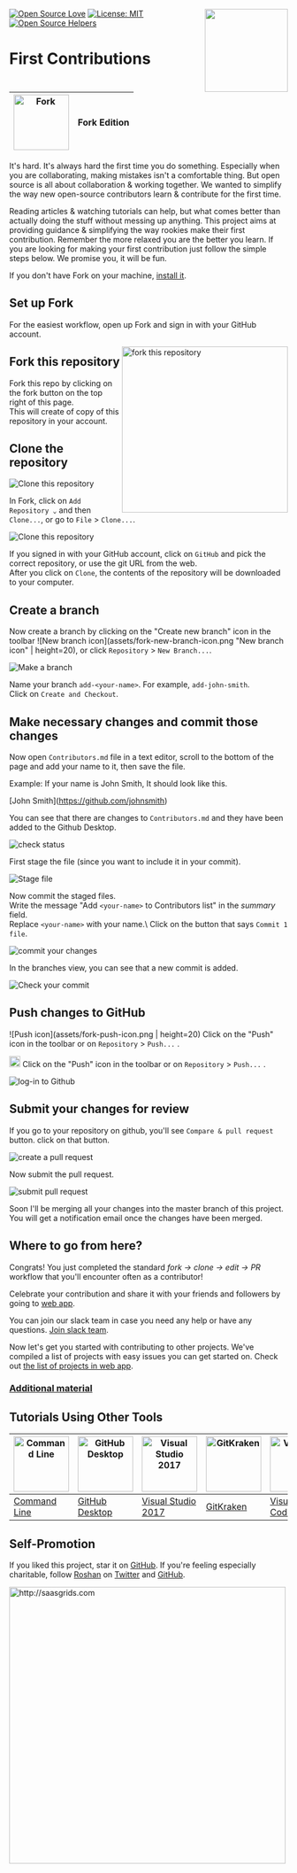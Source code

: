 [![Open Source Love](https://badges.frapsoft.com/os/v1/open-source.svg?v=103)](https://github.com/ellerbrock/open-source-badges/)
[<img align="right" width="150" src="assets/join-slack-team.png">](https://join.slack.com/t/firstcontributors/shared_invite/enQtMzE1MTYwNzI3ODQ0LTZiMDA2OGI2NTYyNjM1MTFiNTc4YTRhZTg4OWZjMzA0ZWZmY2UxYzVkMzI1ZmVmOWI4ODdkZWQwNTM2NDVmNjY)
[![License: MIT](https://img.shields.io/badge/License-MIT-green.svg)](https://opensource.org/licenses/MIT)
[![Open Source Helpers](https://www.codetriage.com/roshanjossey/first-contributions/badges/users.svg)](https://www.codetriage.com/roshanjossey/first-contributions)


# First Contributions

|<img alt="Fork" src="https://git-fork.com/images/logo.png" width="100">|Fork Edition|
|---|---|

It's hard. It's always hard the first time you do something.
Especially when you are collaborating, making mistakes isn't a comfortable thing.
But open source is all about collaboration & working together.
We wanted to simplify the way new open-source contributors learn & contribute for the first time.

Reading articles & watching tutorials can help, but what comes better than actually doing the stuff without messing up anything.
This project aims at providing guidance & simplifying the way rookies make their first contribution.
Remember the more relaxed you are the better you learn.
If you are looking for making your first contribution just follow the simple steps below.
We promise you, it will be fun.

If you don't have Fork on your machine, [install it](https://git-fork.com).

## Set up Fork

For the easiest workflow, open up Fork and sign in with your GitHub account.

<img align="right" width="300" src="assets/fork.png" alt="fork this repository" />

## Fork this repository

Fork this repo by clicking on the fork button on the top right of this page.\
This will create of copy of this repository in your account.

## Clone the repository

<img style="left;" src="assets/fork-clone1.png" alt="Clone this repository" />

In Fork, click on `Add Repository ⌄` and then `Clone...`, or go to `File` > `Clone...`.

<img style="left;" src="assets/fork-clone2.png" alt="Clone this repository" />

If you signed in with your GitHub account, click on `GitHub` and pick the correct repository, or use the git URL from the web.\
After you click on `Clone`, the contents of the repository will be downloaded to your computer.

## Create a branch

Now create a branch by clicking on the "Create new branch" icon in the toolbar ![New branch icon](assets/fork-new-branch-icon.png "New branch icon" | height=20), or click `Repository` > `New Branch...`.

<img style="left;" src="assets/fork-branch1.png" alt="Make a branch" />

Name your branch `add-<your-name>`. For example, `add-john-smith`.\
Click on `Create and Checkout`.

## Make necessary changes and commit those changes

Now open `Contributors.md` file in a text editor, scroll to the bottom of the page and add your name to it, then save the file. 

Example: If your name is John Smith, It should look like this.

\[John Smith](https://github.com/johnsmith)

You can see that there are changes to `Contributors.md` and they have been added to the Github Desktop.

<img style="left;" src="assets/fork-commit1.png" alt="check status" />

First stage the file (since you want to include it in your commit).

<img style="left;" src="assets/fork-commit2.png" alt="Stage file" />

Now commit the staged files.\
Write the message "Add `<your-name>` to Contributors list" in the *summary* field.\
Replace `<your-name>` with your name.\ 
Click on the button that says `Commit 1 file`.

<img style="left;" src="assets/fork-commit3.png" alt="commit your changes" />

In the branches view, you can see that a new commit is added.

<img style="left;" src="assets/fork-commit4.png" alt="Check your commit" />

## Push changes to GitHub

![Push icon](assets/fork-push-icon.png | height=20) Click on the "Push" icon in the toolbar or on `Repository` > `Push...` .

<img src="assets/fork-push-icon.png" height="20" /> Click on the "Push" icon in the toolbar or on `Repository` > `Push...` .

<img style="left;" src="assets/fork-push1.png" alt="log-in to Github" />

## Submit your changes for review

If you go to your repository on github, you'll see  `Compare & pull request` button. click on that button.

<img style="left;" src="assets/compare-and-pull.png" alt="create a pull request" />

Now submit the pull request.

<img style="left;" src="assets/submit-pull-request.png" alt="submit pull request" />

Soon I'll be merging all your changes into the master branch of this project. You will get a notification email once the changes have been merged.

## Where to go from here?

Congrats!  You just completed the standard _fork -> clone -> edit -> PR_ workflow that you'll encounter often as a contributor!

Celebrate your contribution and share it with your friends and followers by going to [web app](https://roshanjossey.github.io/first-contributions/#social-share).

You can join our slack team in case you need any help or have any questions. [Join slack team](https://join.slack.com/t/firstcontributors/shared_invite/enQtMzE1MTYwNzI3ODQ0LTZiMDA2OGI2NTYyNjM1MTFiNTc4YTRhZTg4OWZjMzA0ZWZmY2UxYzVkMzI1ZmVmOWI4ODdkZWQwNTM2NDVmNjY).

Now let's get you started with contributing to other projects. We've compiled a list of projects with easy issues you can get started on. Check out [the list of projects in web app](https://roshanjossey.github.io/first-contributions/#project-list).

### [Additional material](additional-material/git_workflow_senarios/additional-material.md)


## Tutorials Using Other Tools

|<a href="README.md"><img alt="Command Line" src="http://cdn.osxdaily.com/wp-content/uploads/2014/08/terminal-icon-osx-150x150.png" width="100"></a>|<a href="github-desktop-tutorial.md"><img alt="GitHub Desktop" src="https://desktop.github.com/images/desktop-icon.svg" width="100"></a>|<a href="github-windows-vs2017-tutorial.md"><img alt="Visual Studio 2017" src="https://www.visualstudio.com/wp-content/uploads/2017/11/microsoft-visual-studio.svg" width="100"></a>|<a href="gitkraken-tutorial.md"><img alt="GitKraken" src="/assets/gk-icon.png" width="100"></a>|<a href="github-windows-vs-code-tutorial.md"><img alt="VS Code" src="https://upload.wikimedia.org/wikipedia/commons/2/2d/Visual_Studio_Code_1.18_icon.svg" width=100></a>|
|---|---|---|---|---|
|[Command Line](README.md)|[GitHub Desktop](github-desktop-tutorial.md)|[Visual Studio 2017](github-windows-vs2017-tutorial.md)|[GitKraken](gitkraken-tutorial.md)|[Visual Studio Code](github-windows-vs-code-tutorial.md)|

## Self-Promotion

If you liked this project, star it on [GitHub](https://github.com/Roshanjossey/first-contributions).
If you're feeling especially charitable, follow [Roshan](https://roshanjossey.github.io/) on
[Twitter](https://twitter.com/sudo__bangbang) and
[GitHub](https://github.com/roshanjossey).

<a href="http://saasgrids.com"> <img alt="http://saasgrids.com" src="assets/saasgrids-banner.png" width="500"></a>
